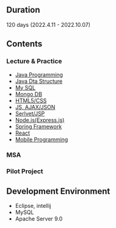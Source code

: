 ## Duration
120 days (2022.4.11 - 2022.10.07)

<!--## Introduction
This is an android application for audience who likes to watch movies in theaters.
1. It shows box office ranking of korea independent and commercial films.
2. It shows theaters around your current location.
3. You can review the movie theater.
4. You can check other people's reviews and manage own reviews.-->

## Contents
### Lecture & Practice
- [Java Programming](https://github.com/Knowsoeun/POSCO_ICT/tree/main/JAVA%20Programming)
- [Java Dta Structure]()
- [My SQL]()
- [Mongo DB]()
- [HTML5/CSS]()
- [JS, AJAX/JSON]()
- [Serlvet/JSP]()
- [Node.js(Express.js)]()
- [Spring Framework]()
- [React]()
- [Mobile Programming]()

### MSA  
### Pilot Project  

## Development Environment
- Eclipse, intellij
- MySQL
- Apache Server 9.0

<!--## Application Version
- minSdkVersion : 15
- targetSdkVersion : 26-->

<!--## APIs
- open API of Korean Film Council (homepage : https://www.kobis.or.kr/kobisopenapi/homepg/main/main.do) <br />
If you want to get box office ranking, sign up to this homepage and get own key. <br />
- open API of NAVER (homepage : https://developers.naver.com/main/) <br />
If you want to get Movie Poster, sign up to this homepage and get own key. <br />
- google map <br />
If you want to get locations of theaters, sign up to google cloud platform and get own key.

## Database table information
database table backup file is in /server/backup.sql <br />
mysql -u [account] -p [database] < backup.sql

## screenshot
<img src="/images/Screenshot_1.png" width="180px" height="320px" title="Login" alt="Login"></img>
<img src="/images/Screenshot_2.png" width="180px" height="320px" title="SignUp" alt="SignUp"></img>
<img src="/images/Screenshot_3.png" width="180px" height="320px" title="CommertialMovie" alt="CommertialMovie"></img>
<img src="/images/Screenshot_4.png" width="180px" height="320px" title="IndependentMovie" alt="IndependentMovie"></img>
<img src="/images/Screenshot_5.png" width="180px" height="320px" title="Theater" alt="Theater"></img>
<img src="/images/Screenshot_6.png" width="180px" height="320px" title="Review" alt="Review"></img>
<img src="/images/Screenshot_7.png" width="180px" height="320px" title="myReview" alt="myReview"></img>

## Final Presentation PPT
<img src="/images/finalPT_1.png" width="360px" height="270px" title="finalPPT" alt="finalPPT"></img>
<img src="/images/finalPT_2.png" width="360px" height="270px" title="finalPPT" alt="finalPPT"></img>
<img src="/images/finalPT_3.png" width="360px" height="270px" title="finalPPT" alt="finalPPT"></img>
<img src="/images/finalPT_4.png" width="360px" height="270px" title="finalPPT" alt="finalPPT"></img>
<img src="/images/finalPT_5.png" width="360px" height="270px" title="finalPPT" alt="finalPPT"></img>

## License
MoveItMovie is released under the MIT License. http://www.opensource.org/licenses/mit-license -->

